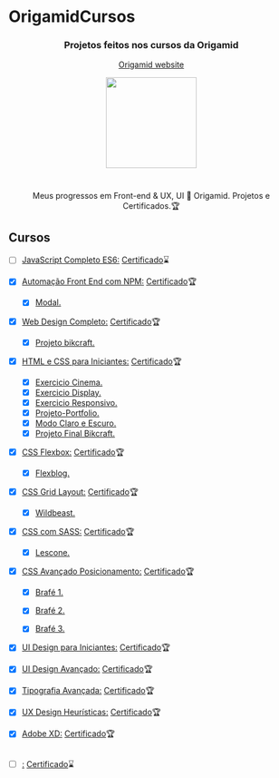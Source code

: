 # OrigamidCursos


<h3 align="center"> Projetos feitos nos cursos da Origamid </h3>
<p align="center">
	<a href="https://www.origamid.com/">
		Origamid website 
	</a>
</p>

<div align="center">
	<img height="160px" src="https://user-images.githubusercontent.com/98053054/151735995-72fd203d-3849-4f6c-a50f-985e2bf12d30.png" />
</div>

#

<p align="center"> Meus progressos em Front-end & UX, UI 🐺 Origamid. Projetos e Certificados.🏆</p>

## Cursos

- [ ] [JavaScript Completo ES6:](https://github.com/GelcimarMoraes/OrigamidCursos/tree/main/JavaScript-Completo-ES6) [Certificado]():hourglass:

- [x] [Automação Front End com NPM:](https://github.com/GelcimarMoraes/OrigamidCursos/tree/main/Automa%C3%A7%C3%A3o-Front-End-com-NPM) [Certificado](https://www.origamid.com/certificate/ee1f8f60)🏆
	- [x] [Modal.](https://gelcimarmoraes.github.io/OrigamidCursos/Automação-Front-End-com-NPM/4-outras-automacoes/4-3-basico-git_arquivos/arquivo-inicial/index.html)
	
- [x] [Web Design Completo:](https://github.com/GelcimarMoraes/OrigamidCursos/tree/main/Web-Design-Completo) [Certificado](https://www.origamid.com/certificate/89cfeeda)🏆
	- [x] [Projeto bikcraft.](https://gelcimarmoraes.github.io/OrigamidCursos/Web-Design-Completo/3-codigo-do-projeto/bikcraft/index.html)

 - [x] [HTML e CSS para Iniciantes:](https://github.com/GelcimarMoraes/OrigamidCursos/tree/main/HTML-e-CSS-para-Iniciantes) [Certificado](https://www.origamid.com/certificate/f59ef12d)🏆
 
 	- [x] [Exercicio Cinema.](https://gelcimarmoraes.github.io/OrigamidCursos/HTML-e-CSS-para-Iniciantes/02-html-e-css-basico/html-exercicio/cinema/index.html)
 	- [x] [Exercicio Display.](https://gelcimarmoraes.github.io/OrigamidCursos/HTML-e-CSS-para-Iniciantes/02-html-e-css-basico/display-exercicio/index.html)
	- [x] [Exercicio Responsivo.](https://gelcimarmoraes.github.io/OrigamidCursos/HTML-e-CSS-para-Iniciantes/06-responsivo/responsivo-exercicio/index.html)
	- [x] [Projeto-Portfolio.](https://gelcimarmoraes.github.io/OrigamidCursos/HTML-e-CSS-para-Iniciantes/07-projeto-portfolio/portfolio-lobo/)
	- [x] [Modo Claro e Escuro.](https://gelcimarmoraes.github.io/OrigamidCursos/HTML-e-CSS-para-Iniciantes/09-mais-html-e-css/5-modo-claro-e-escuro/web-final/index.html)
	- [x] [Projeto Final Bikcraft.](https://gelcimarmoraes.github.io/OrigamidCursos/HTML-e-CSS-para-Iniciantes/13-otimizar-producao/bikcraft/index.html)
	
- [x] [CSS Flexbox:](https://github.com/GelcimarMoraes/OrigamidCursos/tree/main/CSS-Flexbox/flexblog) [Certificado](https://www.origamid.com/certificate/ab51819b)🏆
	- [x] [Flexblog.](https://gelcimarmoraes.github.io/OrigamidCursos/CSS-Flexbox/flexblog/index.html)
	
- [x] [CSS Grid Layout:](https://github.com/GelcimarMoraes/OrigamidCursos/tree/main/CSS-Grid-Layout/wildbeast) [Certificado](https://www.origamid.com/certificate/c8549f25)🏆
	- [x] [Wildbeast.](https://gelcimarmoraes.github.io/OrigamidCursos/CSS-Grid-Layout/wildbeast/index.html)

- [x] [CSS com SASS:](https://github.com/GelcimarMoraes/OrigamidCursos/tree/main/CSS-com-SASS) [Certificado](https://www.origamid.com/certificate/2b61ce72)🏆
	- [x] [Lescone.](https://gelcimarmoraes.github.io/OrigamidCursos/CSS-com-SASS/4-projeto-sass/lescone/index.html)

- [x] [CSS Avançado Posicionamento:](https://github.com/GelcimarMoraes/OrigamidCursos/tree/main/CSS-Avan%C3%A7ado-Posicionamento) [Certificado](https://www.origamid.com/certificate/c8fd3218)🏆
	- [x] [Brafé 1.](https://gelcimarmoraes.github.io/OrigamidCursos/CSS-Avançado-Posicionamento/puro-grid-flexbox-bootstrap/2-22-brafe-1-flexbox-responsivo_arquivos/brafe-1-flexbox/index.html)
	- [x] [Brafé 2.](https://gelcimarmoraes.github.io/OrigamidCursos/CSS-Avançado-Posicionamento/puro-grid-flexbox-bootstrap-2/3-10-brafe-2-flexbox_arquivos/brafe-2-flexbox-final/index.html)
	- [x] [Brafé 3.](https://gelcimarmoraes.github.io/OrigamidCursos/CSS-Avançado-Posicionamento/puro-flexbox-bootstrap-3/4-11-brafe-3-flexbox-produtos_arquivos/brafe-3-flexbox/index.html)
	

- [x] [UI Design para Iniciantes:](https://github.com/GelcimarMoraes/OrigamidCursos/tree/main/UI-Design-para-Iniciantes) [Certificado](https://www.origamid.com/certificate/932bab9b)🏆
- [x] [UI Design Avançado:](https://github.com/GelcimarMoraes/OrigamidCursos/tree/main/UI%20Design%20Avan%C3%A7ado) [Certificado](https://www.origamid.com/certificate/3aac3a06)🏆
- [x] [Tipografia Avançada:](https://github.com/GelcimarMoraes/OrigamidCursos/tree/main/Tipografia%20Avan%C3%A7ada) [Certificado](https://www.origamid.com/certificate/3482a540)🏆
- [x] [UX Design Heurísticas:](https://github.com/GelcimarMoraes/OrigamidCursos/tree/main/UX%20Design%20Heur%C3%ADsticas) [Certificado](https://www.origamid.com/certificate/4acb7c9d)🏆
- [x] [Adobe XD:](https://github.com/GelcimarMoraes/OrigamidCursos/tree/main/Adobe%20XD) [Certificado](https://www.origamid.com/certificate/0199ceb7)🏆
##
- [ ] [:]() [Certificado]():hourglass:
	
	
